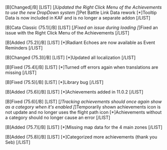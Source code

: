 [B]Changed[/B]
[LIST]
[*]Updated the Right Click Menu of the Achievements to use the new DropDown system
[*]Pet Battle Link Data rework
[*]Tooltip Data is now included in KAF and is no longer a separate addon
[/LIST]

[B]Cata Classic (75.1)[/B]
[LIST]
[*]Fixed an issue during loading
[*]Fixed an issue with the Right Click Menu of the Achievements
[/LIST]

[B]Added (75.2)[/B]
[LIST]
[*]Radiant Echoes are now available as Event Reminders
[/LIST]

[B]Changed (75.3)[/B]
[LIST]
[*]Updated all localization
[/LIST]

[B]Fixed (75.4)[/B]
[LIST]
[*]Turned off errors again when translations are missing
[/LIST]

[B]Fixed (75.5)[/B]
[LIST]
[*]Library bug
[/LIST]

[B]Added (75.6)[/B]
[LIST]
[*]Achievements added in 11.0.2
[/LIST]

[B]Fixed (75.6)[/B]
[LIST]
[*]Tracking achievements should once again show as a category when it's enabled
[*]Temporarily shown achievements icon is not update and no longer uses the flight path icon
[*]Achievements without a category should no longer cause an error
[/LIST]

[B]Added (75.7)[/B]
[LIST]
[*]Missing map data for the 4 main zones
[/LIST]

[B]Added (75.8)[/B]
[LIST]
[*]Categorized more achievements (thank you Seb)
[/LIST]
